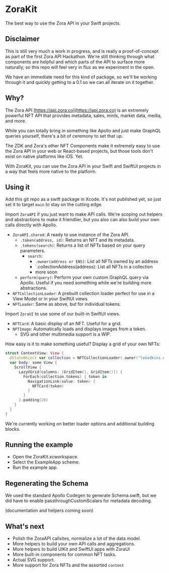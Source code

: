 # ZoraKit

The best way to use the Zora API in your Swift projects.

## Disclaimer

This is still very much a work in progress, and is really a proof-of-concept as part of the first Zora API Hackathon. We're still thinking through what components are helpful and which parts of the API to surface more naturally, so this repo will feel very in flux as we experiment in the open.

We have an immediate need for this kind of package, so we'll be working through it and quickly getting to a 0.1 so we can all iterate on it together.

## Why?

The Zora API [https://api.zora.co](https://api.zora.co) is an extremely powerful NFT API that provides metadata, sales, mints, market data, media, and more.

While you can totally bring in something like Apollo and just make GraphQL queries yourself, there's a bit of ceremony to set that up.

The ZDK and Zora's other NFT Components make it extremely easy to use the Zora API in your web or React-based projects, but those tools don't exist on native platforms like iOS. Yet.

With ZoraKit, you can use the Zora API in your Swift and SwiftUI projects in a way that feels more native to the platform.

## Using it

Add this git repo as a swift package in Xcode. It's not published yet, so just set it to target `main` to stay on the cutting edge.

Import `ZoraAPI` if you just want to make API calls. We're scoping out helpers and abstractions to make it friendlier, but you also can also build your own calls directly with Apollo.

- `ZoraAPI.shared`: A ready to use instance of the Zora API.
  - `.token(address, id)`: Returns an NFT and its metadata.
  - `.tokens(search)`: Returns a list of NFTs based on your query parameters.
    - `search`:
      - `.owner(address or ENS)`: List all NFTs owned by an address
      - `.collectionAddress(address): List all NFTs in a collection
      - more soon
  - `perform(query)`: Perform your own custom GraphQL query via Apollo. Useful if you need something while we're building more abstractions.
- `NFTCollectionLoader`: A prebuilt collection loader perfect for use in a View Model or in your SwiftUI views
- `NFTLoader`: Same as above, but for individual tokens.
  
Import `ZoraUI` to use some of our built-in SwiftUI views.

- `NFTCard`: A basic display of an NFT. Useful for a grid.
- `NFTImage`: Automatically loads and displays images from a token.
  - SVG and other multimedia support is a WIP.

How easy is it to make something useful? Display a grid of your own NFTs:

```swift
struct ContentView: View {
  @StateObject var collection = NFTCollectionLoader(.owner("leeadkins.eth"))
  var body: some View {
    ScrollView {
      LazyVGrid(columns: [GridItem(), GridItem()]) {
        ForEach(collection.tokens) { token in
          NavigationLink(value: token) {
            NFTCard(token)
          }
        }
      }.padding(20)
    }
  }
}
```

We're currently working on better loader options and additional building blocks.

## Running the example

- Open the ZoraKit.xcworkspace.
- Select the ExampleApp scheme.
- Run the example app.

## Regenerating the Schema

We used the standard Apollo Codegen to generate Schema.swift, but we did have to enable passthroughCustomScalars for metadata decoding. 

(documentation and helpers coming soon)

## What's next

- Polish the ZoraAPI callsites, normalize a lot of the data model.
- More helpers to build your own API calls and aggregations.
- More helpers to build UIKit and SwiftUI apps with ZoraUI
- More built-in components for common NFT tasks.
- Actual SVG support.
- More support for Zora NFTs and the assorted `content`


